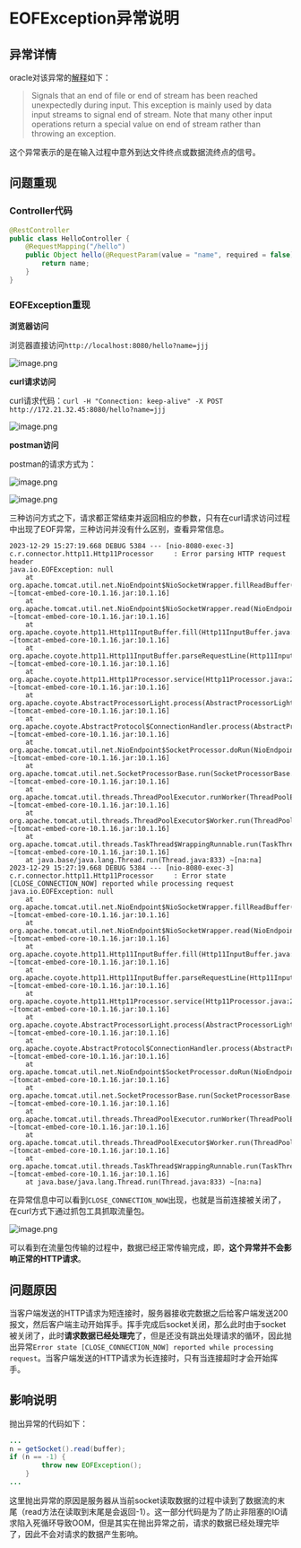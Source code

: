# EOFException异常说明

## 异常详情

oracle对该异常的[解释](https://docs.oracle.com/javase/8/docs/api/java/io/EOFException.html)如下：

> Signals that an end of file or end of stream has been reached unexpectedly during input.
> This exception is mainly used by data input streams to signal end of stream. Note that many other input
> operations return a special value on end of stream rather than throwing an exception.

这个异常表示的是在输入过程中意外到达文件终点或数据流终点的信号。

## 问题重现

### Controller代码

```java
@RestController
public class HelloController {
    @RequestMapping("/hello")
    public Object hello(@RequestParam(value = "name", required = false) String name) {
        return name;
    }
}
```

### EOFException重现

**浏览器访问**

浏览器直接访问`http://localhost:8080/hello?name=jjj`

![image.png](./imgs/1703840287469-8c9a8051-1193-4e3c-9095-684aeaab21c3.png)

**curl请求访问**

curl请求代码：`curl -H "Connection: keep-alive" -X POST http://172.21.32.45:8080/hello?name=jjj`

![image.png](./imgs/1703840084776-611c4fab-1918-4c04-9ebb-d7c31a1efb7c.png)

**postman访问**

postman的请求方式为：

![image.png](./imgs/1703840329294-e032659a-70eb-461e-8c62-729fa23a1147.png)

![image.png](./imgs/1703840346261-8ab5374b-b54f-4a59-bb66-547722c878dd.png)

三种访问方式之下，请求都正常结束并返回相应的参数，只有在curl请求访问过程中出现了EOF异常，三种访问并没有什么区别，查看异常信息。

```shell
2023-12-29 15:27:19.668 DEBUG 5384 --- [nio-8080-exec-3] c.r.connector.http11.Http11Processor     : Error parsing HTTP request header
java.io.EOFException: null
	at org.apache.tomcat.util.net.NioEndpoint$NioSocketWrapper.fillReadBuffer(NioEndpoint.java:1296) ~[tomcat-embed-core-10.1.16.jar:10.1.16]
	at org.apache.tomcat.util.net.NioEndpoint$NioSocketWrapper.read(NioEndpoint.java:1184) ~[tomcat-embed-core-10.1.16.jar:10.1.16]
	at org.apache.coyote.http11.Http11InputBuffer.fill(Http11InputBuffer.java:785) ~[tomcat-embed-core-10.1.16.jar:10.1.16]
	at org.apache.coyote.http11.Http11InputBuffer.parseRequestLine(Http11InputBuffer.java:348) ~[tomcat-embed-core-10.1.16.jar:10.1.16]
	at org.apache.coyote.http11.Http11Processor.service(Http11Processor.java:264) ~[tomcat-embed-core-10.1.16.jar:10.1.16]
	at org.apache.coyote.AbstractProcessorLight.process(AbstractProcessorLight.java:63) ~[tomcat-embed-core-10.1.16.jar:10.1.16]
	at org.apache.coyote.AbstractProtocol$ConnectionHandler.process(AbstractProtocol.java:896) ~[tomcat-embed-core-10.1.16.jar:10.1.16]
	at org.apache.tomcat.util.net.NioEndpoint$SocketProcessor.doRun(NioEndpoint.java:1744) ~[tomcat-embed-core-10.1.16.jar:10.1.16]
	at org.apache.tomcat.util.net.SocketProcessorBase.run(SocketProcessorBase.java:52) ~[tomcat-embed-core-10.1.16.jar:10.1.16]
	at org.apache.tomcat.util.threads.ThreadPoolExecutor.runWorker(ThreadPoolExecutor.java:1191) ~[tomcat-embed-core-10.1.16.jar:10.1.16]
	at org.apache.tomcat.util.threads.ThreadPoolExecutor$Worker.run(ThreadPoolExecutor.java:659) ~[tomcat-embed-core-10.1.16.jar:10.1.16]
	at org.apache.tomcat.util.threads.TaskThread$WrappingRunnable.run(TaskThread.java:61) ~[tomcat-embed-core-10.1.16.jar:10.1.16]
	at java.base/java.lang.Thread.run(Thread.java:833) ~[na:na]
2023-12-29 15:27:19.668 DEBUG 5384 --- [nio-8080-exec-3] c.r.connector.http11.Http11Processor     : Error state [CLOSE_CONNECTION_NOW] reported while processing request
java.io.EOFException: null
	at org.apache.tomcat.util.net.NioEndpoint$NioSocketWrapper.fillReadBuffer(NioEndpoint.java:1296) ~[tomcat-embed-core-10.1.16.jar:10.1.16]
	at org.apache.tomcat.util.net.NioEndpoint$NioSocketWrapper.read(NioEndpoint.java:1184) ~[tomcat-embed-core-10.1.16.jar:10.1.16]
	at org.apache.coyote.http11.Http11InputBuffer.fill(Http11InputBuffer.java:785) ~[tomcat-embed-core-10.1.16.jar:10.1.16]
	at org.apache.coyote.http11.Http11InputBuffer.parseRequestLine(Http11InputBuffer.java:348) ~[tomcat-embed-core-10.1.16.jar:10.1.16]
	at org.apache.coyote.http11.Http11Processor.service(Http11Processor.java:264) ~[tomcat-embed-core-10.1.16.jar:10.1.16]
	at org.apache.coyote.AbstractProcessorLight.process(AbstractProcessorLight.java:63) ~[tomcat-embed-core-10.1.16.jar:10.1.16]
	at org.apache.coyote.AbstractProtocol$ConnectionHandler.process(AbstractProtocol.java:896) ~[tomcat-embed-core-10.1.16.jar:10.1.16]
	at org.apache.tomcat.util.net.NioEndpoint$SocketProcessor.doRun(NioEndpoint.java:1744) ~[tomcat-embed-core-10.1.16.jar:10.1.16]
	at org.apache.tomcat.util.net.SocketProcessorBase.run(SocketProcessorBase.java:52) ~[tomcat-embed-core-10.1.16.jar:10.1.16]
	at org.apache.tomcat.util.threads.ThreadPoolExecutor.runWorker(ThreadPoolExecutor.java:1191) ~[tomcat-embed-core-10.1.16.jar:10.1.16]
	at org.apache.tomcat.util.threads.ThreadPoolExecutor$Worker.run(ThreadPoolExecutor.java:659) ~[tomcat-embed-core-10.1.16.jar:10.1.16]
	at org.apache.tomcat.util.threads.TaskThread$WrappingRunnable.run(TaskThread.java:61) ~[tomcat-embed-core-10.1.16.jar:10.1.16]
	at java.base/java.lang.Thread.run(Thread.java:833) ~[na:na]
```

在异常信息中可以看到`CLOSE_CONNECTION_NOW`出现，也就是当前连接被关闭了，在curl方式下通过抓包工具抓取流量包。

![image.png](./imgs/1703842317762-5d9db84d-238b-4154-895f-23851942d1a0.png)

可以看到在流量包传输的过程中，数据已经正常传输完成，即，**这个异常并不会影响正常的HTTP请求**。

## 问题原因

当客户端发送的HTTP请求为短连接时，服务器接收完数据之后给客户端发送200报文，然后客户端主动开始挥手。挥手完成后socket关闭，那么此时由于socket被关闭了，此时**请求数据已经处理完**了，但是还没有跳出处理请求的循环，因此抛出异常`Error state [CLOSE_CONNECTION_NOW] reported while processing request`。当客户端发送的HTTP请求为长连接时，只有当连接超时才会开始挥手。

## 影响说明

抛出异常的代码如下：

```java
...
n = getSocket().read(buffer);
if (n == -1) {
        throw new EOFException();
    }
...
```

这里抛出异常的原因是服务器从当前socket读取数据的过程中读到了数据流的末尾（read方法在读取到末尾是会返回-1）。这一部分代码是为了防止非阻塞的IO请求陷入死循环导致OOM，但是其实在抛出异常之前，请求的数据已经处理完毕了，因此不会对请求的数据产生影响。